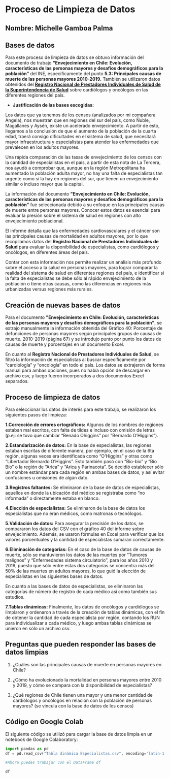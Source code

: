 # Proceso de Limpieza de Datos

## Nombre: Michelle Gamboa Palma

## Bases de datos
Para este proceso de limpieza de datos se obtuvo información del documento de trabajo **“Envejecimiento en Chile: Evolución, características de las personas mayores y desafíos demográficos para la población”** del INE, específicamente del punto **5.3: Principales causas de muerte de las personas mayores 2010-2019.**
También se utilizaron datos obtenidos del **[Registro Nacional de Prestadores Individuales de Salud de la Superintendencia de Salud](https://rnpi.superdesalud.gob.cl/#)** sobre cardiólogos y oncólogos en las diferentes regiones del país.  
- **Justificación de las bases escogidas:**
  
Los datos que ya tenemos de los censos (analizados por mi compañera Angela), nos muestran que en regiones del sur del país, como Ñuble, Magallanes y Aysén, existe un acelerado envejecimiento. A partir de esto, llegamos a la conclusión de que el aumento de la población de la cuarta edad, traerá consigo dificultades en el sistema de salud, que necesitará mayor infraestructura y especialistas para atender las enfermedades que prevalecen en los adultos mayores.

Una rápida comparación de las tasas de envejecimiento de los censos con la cantidad de especialistas en el país, a partir de esta nota de La Tercera, nos ayudó a comprobar que, aunque en la región Metropolitana ha aumentado la población adulta mayor, no hay una falta de especialistas tan urgente como sí la hay en regiones del sur, que tienen un envejecimiento similar o incluso mayor que la capital.

La información del documento **"Envejecimiento en Chile: Evolución, características de las personas mayores y desafíos demográficos para la población"** fue seleccionada debido a su enfoque en las principales causas de muerte entre personas mayores. Conocer estos datos es esencial para evaluar la presión sobre el sistema de salud en regiones con alto envejecimiento poblacional. 

El informe detalla que las enfermedades cardiovasculares y el cáncer son las principales causas de mortalidad en adultos mayores, por lo que recopilamos datos del **Registro Nacional de Prestadores Individuales de Salud** para evaluar la disponibilidad de especialistas, como cardiólogos y oncólogos, en diferentes áreas del país.

Contar con esta información nos permite realizar un análisis más profundo sobre el acceso a la salud en personas mayores, para lograr comparar la realidad del sistema de salud en diferentes regiones del país, e identificar si la falta de especialistas se debe sólo al rápido envejecimiento de la población o tiene otras causas, como las diferencias en regiones más urbanizadas versus regiones más rurales. 
## Creación de nuevas bases de datos
Para el documento **"Envejecimiento en Chile: Evolución, características de las personas mayores y desafíos demográficos para la población"**, se extrajo manualmente la información obtenida del Gráfico 40: Porcentaje de defunciones de personas mayores según principales grupos de causas de muerte. 2010-2019 (página 67) y se introdujo punto por punto los datos de causas de muerte y porcentajes en un documento Excel.

En cuanto al **Registro Nacional de Prestadores Individuales de Salud**, se filtró la información de especialistas al buscar específicamente por “cardiología” y “oncología” en todo el país. Los datos se extrajeron de forma manual para ambas opciones, pues no había opción de descargar en archivo csv, y luego fueron incorporados a dos documentos Excel separados.
## Proceso de limpieza de datos
Para seleccionar los datos de interés para este trabajo, se realizaron los siguientes pasos de limpieza:

**1.Corrección de errores ortográficos:** Algunos de los nombres de regiones estaban mal escritos, con falta de tildes e incluso con omisión de letras (p.ej: se tuvo que cambiar “Benado Ohiggins” por “Bernardo O’Higgins”). 

**2.Estandarización de datos:** En la base de especialistas, las regiones estaban escritas de diferente manera, por ejemplo, en el caso de la 6ta región, algunas veces era identificada como “O’Higgins” y otras como “Libertador Bernardo O’Higgins”. Esto también pasó con “Bío-bio” y “Bío Bío” o la región de “Arica” y “Arica y Parinacota”. Se decidió establecer sólo un nombre estándar para cada región en ambas bases de datos, y así evitar confusiones u omisiones de algún dato.

**3.Registros faltantes:** Se eliminaron de la base de datos de especialistas, aquellos en donde la ubicación del médico se registraba como “no informada” o directamente estaba en blanco.

**4.Elección de especialistas:** Se eliminaron de la base de datos los especialistas que no eran médicos, como matronas o tecnólogos.

**5.Validación de datos:** Para asegurar la precisión de los datos, se compararon los datos del CSV con el gráfico 40 del informe sobre envejecimiento. Además, se usaron fórmulas en Excel para verificar que los valores porcentuales y la cantidad de especialistas sumaran correctamente.

**6.Eliminación de categorías:** En el caso de la base de datos de causas de muerte, sólo se mantuvieron los datos de las muertes por “Tumores malignos” y “Enfermedades sistema circulatorio”, para los años 2010 y 2019, puesto que sólo entre estas dos categorías se concentra más del 50% de las muertes en adultos mayores, lo que guió la elección de especialistas en las siguientes bases de datos.

En cuanto a las bases de datos de especialistas, se eliminaron las categorías de número de registro de cada médico así como también sus estudios.

**7.Tablas dinámicas:** Finalmente, los datos de oncólogos y cardiólogos se limpiaron y ordenaron a través de la creación de tablas dinámicas, con el fin de obtener la cantidad de cada especialista por región, contando los RUN para individualizar a cada médico, y luego ambas tablas dinámicas se unieron en sólo un archivo csv.

## Preguntas que pueden responder las bases de datos limpias

1. ¿Cuáles son las principales causas de muerte en personas mayores en Chile?

2. ¿Cómo ha evolucionado la mortalidad en personas mayores entre 2010 y 2019, y cómo se compara con la disponibilidad de especialistas?

3. ¿Qué regiones de Chile tienen una mayor y una menor cantidad de cardiólogos y oncólogos en relación con la población de personas mayores? (se vincula con la base de datos de los censos)
## Código en Google Colab
El siguiente código se utilizó para cargar la base de datos limpia en un notebook de Google Colaboratory:

```python
import pandas as pd
df = pd.read_csv("Tabla dinámica Especialistas.csv", encoding='latin-1')

#Ahora puedes trabajar con el DataFrame df

df
